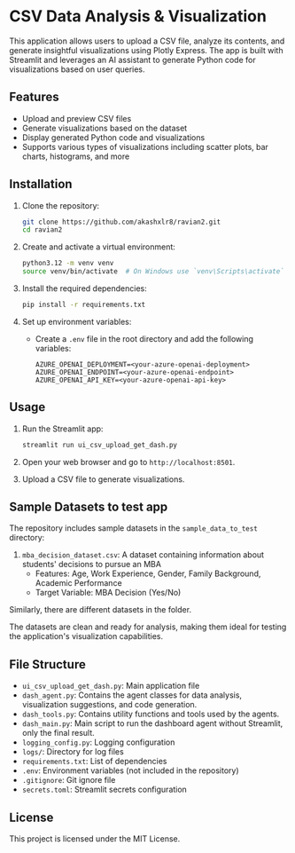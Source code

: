 # CSV Data Analysis & Visualization

This application allows users to upload a CSV file, analyze its contents, and generate insightful visualizations using Plotly Express. The app is built with Streamlit and leverages an AI assistant to generate Python code for visualizations based on user queries.

## Features

- Upload and preview CSV files
- Generate visualizations based on the dataset
- Display generated Python code and visualizations
- Supports various types of visualizations including scatter plots, bar charts, histograms, and more

## Installation

1. Clone the repository:
    ```sh
    git clone https://github.com/akashxlr8/ravian2.git
    cd ravian2
    ```

2. Create and activate a virtual environment:
    ```sh
    python3.12 -m venv venv
    source venv/bin/activate  # On Windows use `venv\Scripts\activate`
    ```

3. Install the required dependencies:
    ```sh
    pip install -r requirements.txt
    ```

4. Set up environment variables:
    - Create a `.env` file in the root directory and add the following variables:
        ```
        AZURE_OPENAI_DEPLOYMENT=<your-azure-openai-deployment>
        AZURE_OPENAI_ENDPOINT=<your-azure-openai-endpoint>
        AZURE_OPENAI_API_KEY=<your-azure-openai-api-key>
        ```

## Usage

1. Run the Streamlit app:
    ```sh
    streamlit run ui_csv_upload_get_dash.py
    ```

2. Open your web browser and go to `http://localhost:8501`.

3. Upload a CSV file to generate visualizations.

## Sample Datasets to test app

The repository includes sample datasets in the `sample_data_to_test` directory:

1. `mba_decision_dataset.csv`: A dataset containing information about students' decisions to pursue an MBA
    - Features: Age, Work Experience, Gender, Family Background, Academic Performance
    - Target Variable: MBA Decision (Yes/No)

Similarly, there are different datasets in the folder.

The datasets are clean and ready for analysis, making them ideal for testing the application's visualization capabilities.

## File Structure

- `ui_csv_upload_get_dash.py`: Main application file
- `dash_agent.py`: Contains the agent classes for data analysis, visualization suggestions, and code generation.
- `dash_tools.py`: Contains utility functions and tools used by the agents.
- `dash_main.py`: Main script to run the dashboard agent without Streamlit, only the final result.
- `logging_config.py`: Logging configuration
- `logs/`: Directory for log files
- `requirements.txt`: List of dependencies
- `.env`: Environment variables (not included in the repository)
- `.gitignore`: Git ignore file
- `secrets.toml`: Streamlit secrets configuration

## License

This project is licensed under the MIT License.